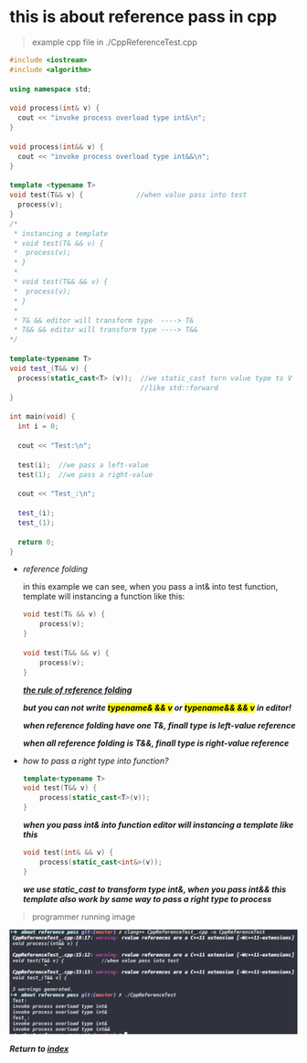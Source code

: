 # this is about reference pass in cpp

> example cpp file in ./CppReferenceTest.cpp

```c++
#include <iostream>
#include <algorithm>

using namespace std;

void process(int& v) {
  cout << "invoke process overload type int&\n";
}

void process(int&& v) {
  cout << "invoke process overload type int&&\n";
}

template <typename T>
void test(T&& v) {             //when value pass into test 
  process(v);                  
}
/*
 * instancing a template
 * void test(T& && v) {
 *  process(v);
 * }
 *
 * void test(T&& && v) {
 *  process(v);
 * }
 *
 * T& && editor will transform type  ----> T&
 * T&& && editor will transform type ----> T&&
*/

template<typename T>
void test_(T&& v) {
  process(static_cast<T> (v));  //we static_cast turn value type to V
                                //like std::forward
}

int main(void) {
  int i = 0;
  
  cout << "Test:\n";

  test(i);  //we pass a left-value
  test(1);  //we pass a right-value

  cout << "Test_:\n";

  test_(i);
  test_(1);

  return 0;
}
```

- *reference folding*
    
    in this example we can see, when you pass a int& into test function, template will instancing a function like this:

    ```c++
    void test(T& && v) {
        process(v);
    }

    void test(T&& && v) {
        process(v);
    }
    ```

    *__<u>the rule of reference folding</u>__*

    *__but you can not write <mark>typename& && v</mark> or <mark>typename&& && v</mark> in editor!__*

    *__when reference folding have one T&, finall type is left-value reference__*
    
    *__when all reference folding is T&&, finall type is right-value reference__*

- *how to pass a right type into function?*

    ```c++
    template<typename T> 
    void test(T&& v) {
        process(static_cast<T>(v));
    }
    ```

    *__when you pass int& into function editor will instancing a template like this__*

    ```c++
    void test(int& && v) {
        process(static_cast<int&>(v));
    }
    ```

    *__we use static_cast to transform type int&, when you pass int&& this template also work by same way to pass a right type to process__*


> programmer running image

![Alt text](image.png)

*__Return to [index](../../../index.md)__*